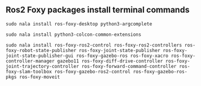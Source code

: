 ## Ros2 Foxy packages install terminal commands

`sudo nala install ros-foxy-desktop python3-argcomplete`

`sudo nala install python3-colcon-common-extensions`


`sudo nala install ros-foxy-ros2-control ros-foxy-ros2-controllers ros-foxy-robot-state-publisher ros-foxy-joint-state-publisher ros-foxy-joint-state-publisher-gui ros-foxy-gazebo-ros ros-foxy-xacro ros-foxy-controller-manager gazebo11 ros-foxy-diff-drive-controller ros-foxy-joint-trajectory-controller ros-foxy-forward-command-controller ros-foxy-slam-toolbox ros-foxy-gazebo-ros2-control ros-foxy-gazebo-ros-pkgs ros-foxy-moveit`
